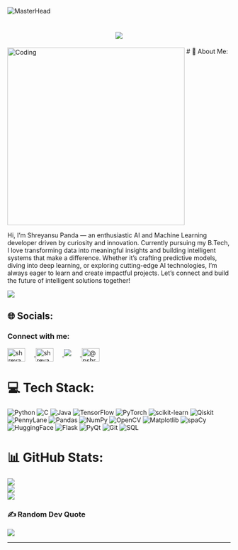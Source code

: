 ![MasterHead](https://mir-s3-cdn-cf.behance.net/project_modules/max_1200/79731568097599.5b50bca477735.jpg)
<h1 align="center">
    <img src="https://readme-typing-svg.herokuapp.com/?font=Righteous&size=35&center=true&vCenter=true&width=500&height=70&duration=4000&lines=Hi+There!+👋;+I'm+Shreyansu+Panda!;" />
</h1>
<img align="top" alt="Coding" width="400" src="https://hack.codingblocks.com/_nuxt/img/maingif.1646021.gif">
# 💫 About Me:

Hi, I’m Shreyansu Panda — an enthusiastic AI and Machine Learning developer driven by curiosity and innovation. Currently pursuing my B.Tech, I love transforming data into meaningful insights and building intelligent systems that make a difference. Whether it’s crafting predictive models, diving into deep learning, or exploring cutting-edge AI technologies, I’m always eager to learn and create impactful projects. Let’s connect and build the future of intelligent solutions together!



[![](https://visitcount.itsvg.in/api?id=ShreyansuPanda&icon=0&color=0)](https://visitcount.itsvg.in)









## 🌐 Socials:
<h3 align="left">Connect with me:</h3>
<p align="left">
  <a href="https://www.linkedin.com/in/shreyansu-panda-5a9854276?utm_source=share&utm_campaign=share_via&utm_content=profile&utm_medium=android_app" target="blank">
    <img align="center" src="https://raw.githubusercontent.com/rahuldkjain/github-profile-readme-generator/master/src/images/icons/Social/linked-in-alt.svg" alt="shreyansu panda" height="30" width="40" style="margin-right: 20px;" />
  </a>
  <a href="https://instagram.com/shreyansu._" target="blank">
    <img align="center" src="https://raw.githubusercontent.com/rahuldkjain/github-profile-readme-generator/master/src/images/icons/Social/instagram.svg" alt="shreyansu" height="30" width="40" style="margin-right: 20px;" />
  </a>
  <a href="mailto:p.shreyansu@gmail.com">
    <img src="https://img.shields.io/badge/Gmail-333333?style=for-the-badge&logo=gmail&logoColor=red" style="margin-right: 20px;" />
  </a>
  <a href="https://www.hackerrank.com/@pshreyanshs" target="blank">
    <img align="center" src="https://raw.githubusercontent.com/rahuldkjain/github-profile-readme-generator/master/src/images/icons/Social/hackerrank.svg" alt="@pshreyanshs" height="30" width="40" />
  </a>
</p>


# 💻 Tech Stack:
![Python](https://img.shields.io/badge/python-3670A0?style=for-the-badge&logo=python&logoColor=ffdd54) 
![C](https://img.shields.io/badge/c-%2300599C.svg?style=for-the-badge&logo=c&logoColor=white) 
![Java](https://img.shields.io/badge/java-%23ED8B00.svg?style=for-the-badge&logo=openjdk&logoColor=white) 
![TensorFlow](https://img.shields.io/badge/TensorFlow-%23FF6F00.svg?style=for-the-badge&logo=tensorflow&logoColor=white) 
![PyTorch](https://img.shields.io/badge/PyTorch-%23EE4C2C.svg?style=for-the-badge&logo=pytorch&logoColor=white) 
![scikit-learn](https://img.shields.io/badge/scikit--learn-%230F8ACF.svg?style=for-the-badge&logo=scikit-learn&logoColor=white) 
![Qiskit](https://img.shields.io/badge/Qiskit-%23000000.svg?style=for-the-badge&logo=qiskit&logoColor=white) 
![PennyLane](https://img.shields.io/badge/PennyLane-%23008B8B.svg?style=for-the-badge&logo=pennylane&logoColor=white) 
![Pandas](https://img.shields.io/badge/Pandas-%23150458.svg?style=for-the-badge&logo=pandas&logoColor=white) 
![NumPy](https://img.shields.io/badge/NumPy-%23013243.svg?style=for-the-badge&logo=numpy&logoColor=white) 
![OpenCV](https://img.shields.io/badge/OpenCV-%23white.svg?style=for-the-badge&logo=opencv&logoColor=black) 
![Matplotlib](https://img.shields.io/badge/Matplotlib-%230074c1.svg?style=for-the-badge&logo=matplotlib&logoColor=white) 
![spaCy](https://img.shields.io/badge/spaCy-%23FF6600.svg?style=for-the-badge&logo=spaCy&logoColor=white) 
![HuggingFace](https://img.shields.io/badge/Hugging_Face-%23FF6F00.svg?style=for-the-badge&logo=huggingface&logoColor=white) 
![Flask](https://img.shields.io/badge/Flask-%23000.svg?style=for-the-badge&logo=flask&logoColor=white) 
![PyQt](https://img.shields.io/badge/PyQt5-%23006C99.svg?style=for-the-badge&logo=qt&logoColor=white) 
![Git](https://img.shields.io/badge/Git-%23F05032.svg?style=for-the-badge&logo=git&logoColor=white) 
![SQL](https://img.shields.io/badge/SQL-%23007ACC.svg?style=for-the-badge&logo=mysql&logoColor=white) 


# 📊 GitHub Stats:
![](https://github-readme-stats.vercel.app/api?username=ShreyansuPanda&theme=radical&hide_border=false&include_all_commits=true&count_private=false)<br/>
![](https://github-readme-streak-stats.herokuapp.com/?user=ShreyansuPanda&theme=radical&hide_border=false)<br/>
![](https://github-readme-stats.vercel.app/api/top-langs/?username=ShreyansuPanda&theme=radical&hide_border=false&include_all_commits=true&count_private=false&layout=compact)


### ✍️ Random Dev Quote
![](https://quotes-github-readme.vercel.app/api?type=horizontal&theme=radical)

---


<!-- Proudly created with GPRM ( https://gprm.itsvg.in ) -->
